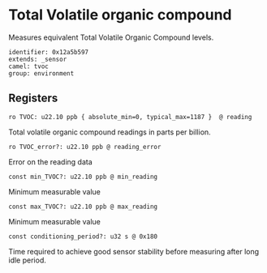 # Total Volatile organic compound

Measures equivalent Total Volatile Organic Compound levels.

    identifier: 0x12a5b597
    extends: _sensor
    camel: tvoc
    group: environment

## Registers

    ro TVOC: u22.10 ppb { absolute_min=0, typical_max=1187 }  @ reading

Total volatile organic compound readings in parts per billion.

    ro TVOC_error?: u22.10 ppb @ reading_error

Error on the reading data

    const min_TVOC?: u22.10 ppb @ min_reading

Minimum measurable value

    const max_TVOC?: u22.10 ppb @ max_reading

Minimum measurable value

    const conditioning_period?: u32 s @ 0x180

Time required to achieve good sensor stability before measuring after long idle period.
